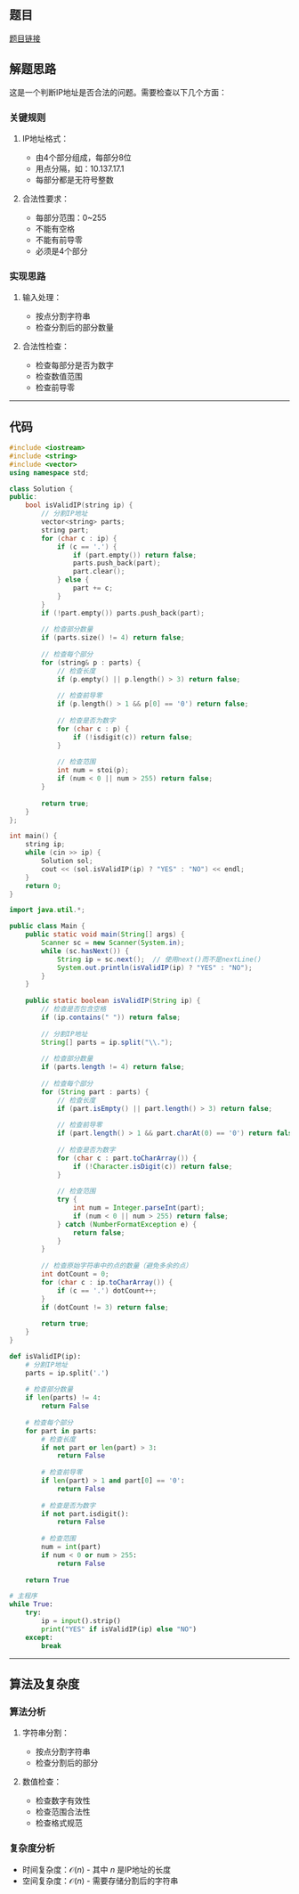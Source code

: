 ## 题目
[题目链接](https://www.nowcoder.com/practice/995b8a548827494699dc38c3e2a54ee9?tpId=37&tqId=36914&sourceUrl=/exam/oj&channenl=wgithub&fromPut=wgithub)

## 解题思路

这是一个判断IP地址是否合法的问题。需要检查以下几个方面：

### 关键规则
1. IP地址格式：
   - 由4个部分组成，每部分8位
   - 用点分隔，如：10.137.17.1
   - 每部分都是无符号整数

2. 合法性要求：
   - 每部分范围：0~255
   - 不能有空格
   - 不能有前导零
   - 必须是4个部分

### 实现思路
1. 输入处理：
   - 按点分割字符串
   - 检查分割后的部分数量

2. 合法性检查：
   - 检查每部分是否为数字
   - 检查数值范围
   - 检查前导零

---

## 代码

```cpp []
#include <iostream>
#include <string>
#include <vector>
using namespace std;

class Solution {
public:
    bool isValidIP(string ip) {
        // 分割IP地址
        vector<string> parts;
        string part;
        for (char c : ip) {
            if (c == '.') {
                if (part.empty()) return false;
                parts.push_back(part);
                part.clear();
            } else {
                part += c;
            }
        }
        if (!part.empty()) parts.push_back(part);
        
        // 检查部分数量
        if (parts.size() != 4) return false;
        
        // 检查每个部分
        for (string& p : parts) {
            // 检查长度
            if (p.empty() || p.length() > 3) return false;
            
            // 检查前导零
            if (p.length() > 1 && p[0] == '0') return false;
            
            // 检查是否为数字
            for (char c : p) {
                if (!isdigit(c)) return false;
            }
            
            // 检查范围
            int num = stoi(p);
            if (num < 0 || num > 255) return false;
        }
        
        return true;
    }
};

int main() {
    string ip;
    while (cin >> ip) {
        Solution sol;
        cout << (sol.isValidIP(ip) ? "YES" : "NO") << endl;
    }
    return 0;
}
```

```java []
import java.util.*;

public class Main {
    public static void main(String[] args) {
        Scanner sc = new Scanner(System.in);
        while (sc.hasNext()) {
            String ip = sc.next();  // 使用next()而不是nextLine()
            System.out.println(isValidIP(ip) ? "YES" : "NO");
        }
    }
    
    public static boolean isValidIP(String ip) {
        // 检查是否包含空格
        if (ip.contains(" ")) return false;
        
        // 分割IP地址
        String[] parts = ip.split("\\.");
        
        // 检查部分数量
        if (parts.length != 4) return false;
        
        // 检查每个部分
        for (String part : parts) {
            // 检查长度
            if (part.isEmpty() || part.length() > 3) return false;
            
            // 检查前导零
            if (part.length() > 1 && part.charAt(0) == '0') return false;
            
            // 检查是否为数字
            for (char c : part.toCharArray()) {
                if (!Character.isDigit(c)) return false;
            }
            
            // 检查范围
            try {
                int num = Integer.parseInt(part);
                if (num < 0 || num > 255) return false;
            } catch (NumberFormatException e) {
                return false;
            }
        }
        
        // 检查原始字符串中的点的数量（避免多余的点）
        int dotCount = 0;
        for (char c : ip.toCharArray()) {
            if (c == '.') dotCount++;
        }
        if (dotCount != 3) return false;
        
        return true;
    }
}
```

```python []
def isValidIP(ip):
    # 分割IP地址
    parts = ip.split('.')
    
    # 检查部分数量
    if len(parts) != 4:
        return False
        
    # 检查每个部分
    for part in parts:
        # 检查长度
        if not part or len(part) > 3:
            return False
            
        # 检查前导零
        if len(part) > 1 and part[0] == '0':
            return False
            
        # 检查是否为数字
        if not part.isdigit():
            return False
            
        # 检查范围
        num = int(part)
        if num < 0 or num > 255:
            return False
            
    return True

# 主程序
while True:
    try:
        ip = input().strip()
        print("YES" if isValidIP(ip) else "NO")
    except:
        break
```

---

## 算法及复杂度

### 算法分析
1. 字符串分割：
   - 按点分割字符串
   - 检查分割后的部分

2. 数值检查：
   - 检查数字有效性
   - 检查范围合法性
   - 检查格式规范

### 复杂度分析
- 时间复杂度：$\mathcal{O}(n)$ - 其中 $n$ 是IP地址的长度
- 空间复杂度：$\mathcal{O}(n)$ - 需要存储分割后的字符串
